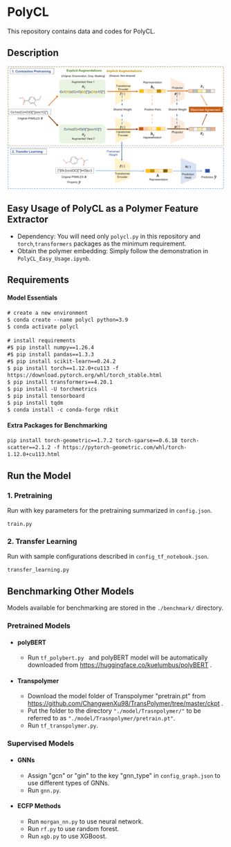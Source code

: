 # PolyCL
This repository contains data and codes for PolyCL.

## Description
![image](cl_schematic.png)

## Easy Usage of PolyCL as a Polymer Feature Extractor
- Dependency: You will need only ```polycl.py``` in this repository and ```torch```,```transformers``` packages as the minimum requirement.
- Obtain the polymer embedding: Simply follow the demonstration in ```PolyCL_Easy_Usage.ipynb```.

## Requirements<br />
#### Model Essentials

```
# create a new environment
$ conda create --name polycl python=3.9
$ conda activate polycl

# install requirements
#$ pip install numpy==1.26.4
#$ pip install pandas==1.3.3
#$ pip install scikit-learn==0.24.2
$ pip install torch==1.12.0+cu113 -f https://download.pytorch.org/whl/torch_stable.html
$ pip install transformers==4.20.1
$ pip install -U torchmetrics
$ pip install tensorboard
$ pip install tqdm
$ conda install -c conda-forge rdkit
```
#### Extra Packages for Benchmarking
```
pip install torch-geometric==1.7.2 torch-sparse==0.6.18 torch-scatter==2.1.2 -f https://pytorch-geometric.com/whl/torch-1.12.0+cu113.html
```

## Run the Model <br />
### 1. Pretraining 
Run with key parameters for the pretraining summarized in ```config.json```.
```
train.py
```
### 2. Transfer Learning 
Run with sample configurations described in ```config_tf_notebook.json```.
```
transfer_learning.py
```
## Benchmarking Other Models <br />
Models available for benchmarking are stored in the ```./benchmark/``` directory.

### Pretrained Models
- #### polyBERT <br />
  - Run ```tf_polybert.py ``` and polyBERT model will be automatically downloaded from https://huggingface.co/kuelumbus/polyBERT .
- #### Transpolymer <br />
  - Download the model folder of Transpolymer "pretrain.pt" from https://github.com/ChangwenXu98/TransPolymer/tree/master/ckpt . <br />
  - Put the folder to the directory ```"./model/Trasnpolymer/"``` to be referred to as ```"./model/Trasnpolymer/pretrain.pt"```.
  - Run ```tf_transpolymer.py```.<br /> 

### Supervised Models
- #### GNNs <br />
  - Assign "gcn" or "gin" to the key "gnn_type" in ```config_graph.json``` to use different types of GNNs.
  - Run ```gnn.py```.
- #### ECFP Methods
  - Run ```morgan_nn.py``` to use neural network.
  - Run ```rf.py``` to use random forest.
  - Run ```xgb.py``` to use XGBoost.

